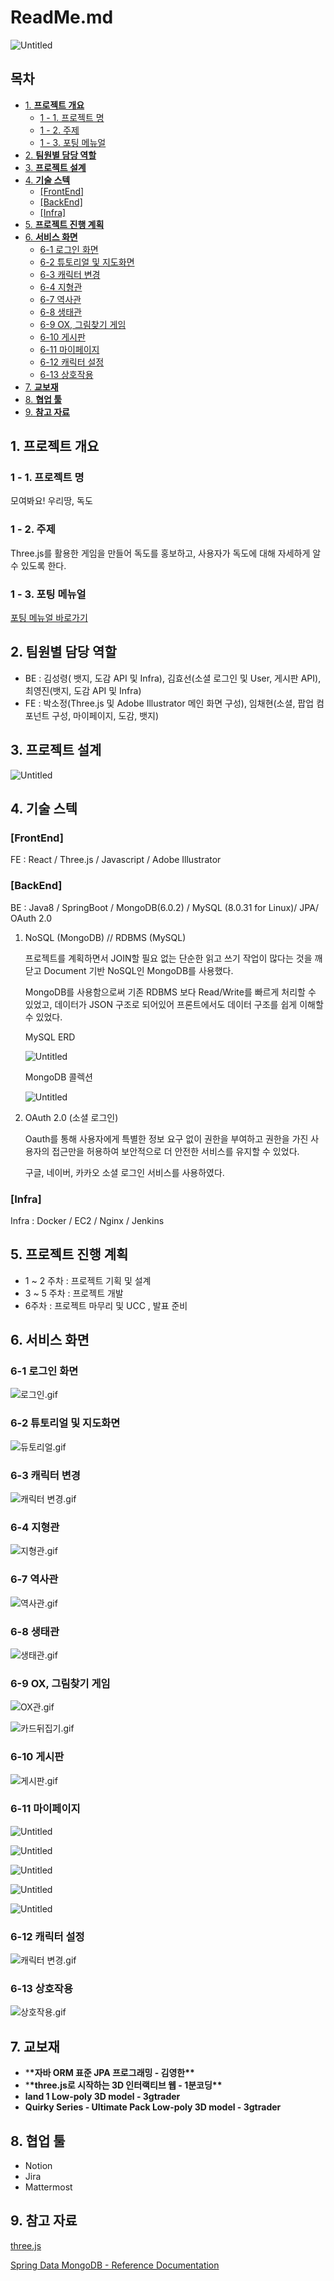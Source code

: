 # ReadMe.md

![Untitled](resources/Untitled.png)
## 목차
  * [1. **프로젝트 개요**](#1-프로젝트-개요)
    + [1 - 1. 프로젝트 명](#1---1-프로젝트-명)
    + [1 - 2. 주제](#1---2-주제)
    + [1 - 3. 포팅 메뉴얼](#1---3-포팅-메뉴얼)
  * [2. **팀원별 담당 역할**](#2-팀원별-담당-역할)
  * [3. **프로젝트 설계**](#3-프로젝트-설계)
  * [4. **기술 스텍**](#4-기술-스텍)
    + [[FrontEnd]](#frontend)
    + [[BackEnd]](#backend)
    + [[Infra]](#infra)
  * [5. **프로젝트 진행 계획**](#5-프로젝트-진행-계획)
  * [6. **서비스 화면**](#6-서비스-화면)
    + [6-1 로그인 화면](#6-1-로그인-화면)
    + [6-2 튜토리얼 및 지도화면](#6-2-튜토리얼-및-지도화면)
    + [6-3 캐릭터 변경](#6-3-캐릭터-변경)
    + [6-4 지형관](#6-4-지형관)
    + [6-7 역사관](#6-7-역사관)
    + [6-8 생태관](#6-8-생태관)
    + [6-9 OX, 그림찾기 게임](#6-9-OX,-그림찾기-게임)
    + [6-10 게시판](#6-10-게시판)
    + [6-11 마이페이지](#6-11-마이페이지)
    + [6-12 캐릭터 설정](#6-12-캐릭터-설정)
    + [6-13 상호작용](#6-13-상호작용)
  * [7. **교보재**](#7-교보재)
  * [8. **협업 툴**](#8-협업-툴)
  * [9. **참고 자료**](#9-참고-자료)
  
## 1. **프로젝트 개요**

### 1 - 1. 프로젝트 명

모여봐요! 우리땅, 독도

### 1 - 2. 주제

Three.js를 활용한 게임을 만들어 독도를 홍보하고, 사용자가 독도에 대해 자세하게 알 수 있도록 한다.

### 1 - 3. 포팅 메뉴얼
[포팅 메뉴얼 바로가기](https://lab.ssafy.com/s07-final/S07P31D204/-/blob/master/exec/README.md)

## 2. 팀원별 담당 역할

- BE : 김성령( 뱃지, 도감 API 및 Infra), 김효선(소셜 로그인 및 User, 게시판 API), 최영진(뱃지, 도감 API 및 Infra)
- FE : 박소정(Three.js 및 Adobe Illustrator 메인 화면 구성), 임채현(소셜, 팝업 컴포넌트 구성, 마이페이지, 도감, 뱃지)

## 3. **프로젝트 설계**

![Untitled](resources/Untitled%201.png)

## 4. **기술 스텍**

### [FrontEnd]

FE : React / Three.js / Javascript / Adobe Illustrator

### [BackEnd]

BE : Java8 / SpringBoot / MongoDB(6.0.2) / MySQL (8.0.31 for Linux)/ JPA/ OAuth 2.0

1. NoSQL (MongoDB) // RDBMS (MySQL)

   프로젝트를 계획하면서 JOIN할 필요 없는 단순한 읽고 쓰기 작업이 많다는 것을 깨닫고 Document 기반 NoSQL인 MongoDB를 사용했다.

   MongoDB를 사용함으로써 기존 RDBMS 보다 Read/Write를 빠르게 처리할 수 있었고, 데이터가 JSON 구조로 되어있어 프론트에서도 데이터 구조를 쉽게 이해할 수 있었다.

   MySQL ERD

   ![Untitled](resources/Untitled%202.png)

   MongoDB 콜렉션

   ![Untitled](resources/Untitled%203.png)

2. OAuth 2.0 (소셜 로그인)

    Oauth를 통해 사용자에게 특별한 정보 요구 없이 권한을 부여하고 권한을 가진 사용자의 접근만을 허용하여 보안적으로 더 안전한 서비스를 유지할 수 있었다.

    구글, 네이버, 카카오 소셜 로그인 서비스를 사용하였다.

### [Infra]

Infra : Docker / EC2 / Nginx / Jenkins

## 5. **프로젝트 진행 계획**

- 1 ~ 2 주차 : 프로젝트 기획 및 설계
- 3 ~ 5 주차 : 프로젝트 개발
- 6주차 : 프로젝트 마무리 및 UCC , 발표 준비

## 6. 서비스 화면

### 6-1 로그인 화면

![로그인.gif](resources/%25EB%25A1%259C%25EA%25B7%25B8%25EC%259D%25B8.gif)

### 6-2 튜토리얼 및 지도화면

![듀토리얼.gif](resources/%25EB%2593%2580%25ED%2586%25A0%25EB%25A6%25AC%25EC%2596%25BC.gif)

### 6-3 캐릭터 변경

![캐릭터 변경.gif](resources/%25EC%25BA%2590%25EB%25A6%25AD%25ED%2584%25B0_%25EB%25B3%2580%25EA%25B2%25BD.gif)

### 6-4 지형관

![지형관.gif](resources/%25EC%25A7%2580%25ED%2598%2595%25EA%25B4%2580.gif)

### 6-7 역사관

![역사관.gif](resources/%25EC%2597%25AD%25EC%2582%25AC%25EA%25B4%2580.gif)

### 6-8 생태관

![생태관.gif](resources/%25EC%2583%259D%25ED%2583%259C%25EA%25B4%2580.gif)

### 6-9 OX, 그림찾기 게임

![OX관.gif](resources/OX%25EA%25B4%2580.gif)

![카드뒤집기.gif](resources/%25EC%25B9%25B4%25EB%2593%259C%25EB%2592%25A4%25EC%25A7%2591%25EA%25B8%25B0.gif)

### 6-10 게시판

![게시판.gif](resources/%25EA%25B2%258C%25EC%258B%259C%25ED%258C%2590.gif)

### 6-11 마이페이지

![Untitled](resources/Untitled%204.png)

![Untitled](resources/Untitled%205.png)

![Untitled](resources/Untitled%206.png)

![Untitled](resources/Untitled%207.png)

![Untitled](resources/Untitled%208.png)

### 6-12 캐릭터 설정

![캐릭터 변경.gif](resources/%25EC%25BA%2590%25EB%25A6%25AD%25ED%2584%25B0_%25EB%25B3%2580%25EA%25B2%25BD%201.gif)

### 6-13 상호작용

![상호작용.gif](resources/%25EC%2583%2581%25ED%2598%25B8%25EC%259E%2591%25EC%259A%25A9.gif)

## 7. 교보재

- \***\*자바 ORM 표준 JPA 프로그래밍 - 김영한\*\***
- \***\*three.js로 시작하는 3D 인터랙티브 웹 - 1분코딩\*\***
- **land 1 Low-poly 3D model - 3gtrader**
- **Quirky Series - Ultimate Pack Low-poly 3D model - 3gtrader**

## 8. **협업 툴**

- Notion
- Jira
- Mattermost

## 9. **참고 자료**

[three.js](https://threejs.org/docs/index.html#manual/en/introduction/Creating-a-scene)

[Spring Data MongoDB - Reference Documentation](https://docs.spring.io/spring-data/mongodb/docs/current/reference/html/#query-by-example)
